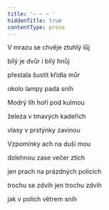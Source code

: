 ```yaml
---
title: '– – – '
hiddenTitle: true
contentType: prose
---
```


V mrazu se chvěje ztuhlý lůj

bílý je dvůr i bílý hnůj

přestala šustit křídla můr

okolo lampy padá sníh

Modrý líh hoří pod kulmou

železa v tmavých kadeřích

vlasy v prstýnky zavinou

Vzpomínky ach na duši mou

dolehnou zase večer ztich

jen prach na prázdných policích

trochu se zdvih jen trochu zdvih

jak v polích větrem sníh
